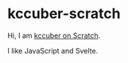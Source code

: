 # kccuber-scratch
Hi, I am [kccuber on Scratch](https://scratch.mit.edu/users/kccuber).

I like JavaScript and Svelte.



<!---
kccuber-scratch/kccuber-scratch is a ✨ special ✨ repository because its `README.md` (this file) appears on your GitHub profile.
You can click the Preview link to take a look at your changes.
--->

